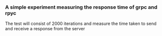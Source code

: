 
### A simple experiment measuring the response time of grpc and rpyc

The test will consist of 2000 iterations and measure the time taken to send and receive a response from the server
